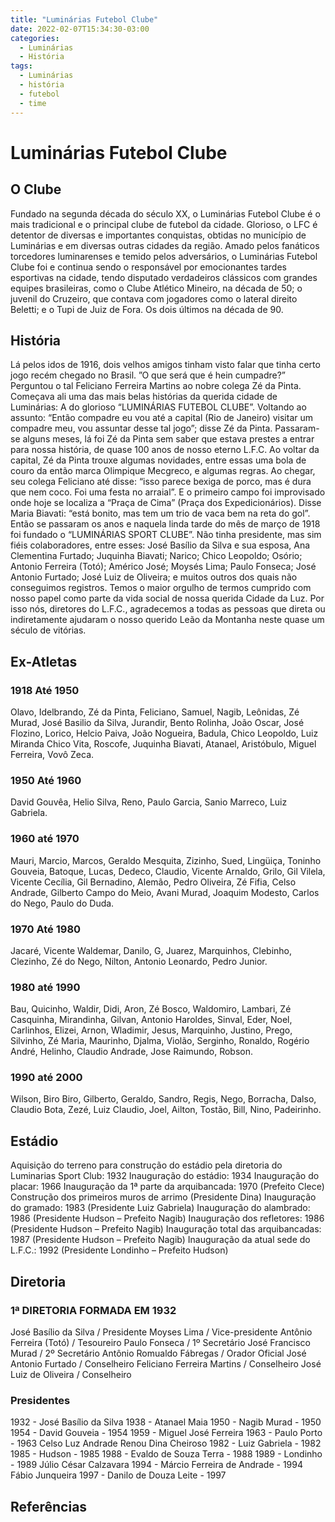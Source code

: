 ```yaml
---
title: "Luminárias Futebol Clube"
date: 2022-02-07T15:34:30-03:00
categories:
  - Luminárias
  - História
tags:
  - Luminárias
  - história
  - futebol
  - time
---
```

# Luminárias Futebol Clube #

## O Clube ##
Fundado na segunda década do século XX, o Luminárias Futebol Clube é o mais tradicional e o principal clube de futebol da cidade. Glorioso, o LFC é detentor de diversas e importantes conquistas, obtidas no município de Luminárias e em diversas outras cidades da região. Amado pelos fanáticos torcedores luminarenses e temido pelos adversários, o Luminárias Futebol Clube foi e continua sendo o responsável por emocionantes tardes esportivas na cidade, tendo disputado verdadeiros clássicos com grandes equipes brasileiras, como o Clube Atlético Mineiro, na década de 50; o juvenil do Cruzeiro, que contava com jogadores como o lateral direito Beletti; e o Tupi de Juiz de Fora. Os dois últimos na década de 90.

## História ##
Lá pelos idos de 1916, dois velhos amigos tinham visto falar que tinha certo jogo recém chegado no Brasil. ”O que será que é hein cumpadre?” Perguntou o tal Feliciano Ferreira Martins ao nobre colega Zé da Pinta. Começava ali uma das mais belas histórias da querida cidade de Luminárias: A do glorioso “LUMINÁRIAS FUTEBOL CLUBE”.
Voltando ao assunto: “Então compadre eu vou até a capital (Rio de Janeiro) visitar um compadre meu, vou assuntar desse tal jogo”; disse Zé da Pinta. Passaram-se alguns meses, lá foi Zé da Pinta sem saber que estava prestes a entrar para nossa história, de quase 100 anos de nosso eterno L.F.C.
Ao voltar da capital, Zé da Pinta trouxe algumas novidades, entre essas uma bola de couro da então marca Olimpique Mecgreco, e algumas regras. Ao chegar, seu colega Feliciano até disse: “isso parece bexiga de porco, mas é dura que nem coco. Foi uma festa no arraial”.
E o primeiro campo foi improvisado onde hoje se localiza a “Praça de Cima” (Praça dos Expedicionários). Disse Maria Biavati: “está bonito, mas tem um trio de vaca bem na reta do gol”.
Então se passaram os anos e naquela linda tarde do mês de março de 1918 foi fundado o “LUMINÁRIAS SPORT CLUBE”. Não tinha presidente, mas sim fiéis colaboradores, entre esses: José Basílio da Silva e sua esposa, Ana Clementina Furtado; Juquinha Biavati; Narico; Chico Leopoldo; Osório; Antonio Ferreira (Totó); Américo José; Moysés Lima; Paulo Fonseca; José Antonio Furtado; José Luiz de Oliveira; e muitos outros dos quais não conseguimos registros.
Temos o maior orgulho de termos cumprido com nosso papel como parte da vida social de nossa querida Cidade da Luz. Por isso nós, diretores do L.F.C., agradecemos a todas as pessoas que direta ou indiretamente ajudaram o nosso querido Leão da Montanha neste quase um século de vitórias.

## Ex-Atletas ##

### 1918 Até 1950 ###
Olavo, Idelbrando, Zé da Pinta, Feliciano, Samuel, Nagib, Leônidas, Zé Murad, José Basilio da Silva, Jurandir, Bento Rolinha, João Oscar, José Flozino, Lorico, Helcio Paiva, João Nogueira, Badula, Chico Leopoldo, Luiz Miranda Chico Vita, Roscofe, Juquinha Biavati, Atanael, Aristóbulo, Miguel Ferreira, Vovô Zeca.

### 1950 Até 1960 ###
David Gouvêa, Helio Silva, Reno, Paulo Garcia, Sanio Marreco, Luiz Gabriela.

### 1960 até 1970 ###
Mauri, Marcio, Marcos, Geraldo Mesquita, Zizinho, Sued, Lingüiça, Toninho Gouveia, Batoque, Lucas, Dedeco, Claudio, Vicente Arnaldo, Grilo, Gil Vilela, Vicente Cecília, Gil Bernadino, Alemão, Pedro Oliveira, Zé Fifia, Celso Andrade, Gilberto Campo do Meio, Avani Murad, Joaquim Modesto, Carlos do Nego, Paulo do Duda.

### 1970 Até 1980 ###
Jacaré, Vicente Waldemar, Danilo, G, Juarez, Marquinhos, Clebinho, Clezinho, Zé do Nego, Nilton, Antonio Leonardo, Pedro Junior.

### 1980 até 1990 ###
Bau, Quicinho, Waldir, Didi, Aron, Zé Bosco, Waldomiro, Lambari, Zé Casquinha, Mirandinha, Gilvan, Antonio Haroldes, Sinval, Eder, Noel, Carlinhos, Elizei, Arnon, Wladimir, Jesus, Marquinho, Justino, Prego, Silvinho, Zé Maria, Maurinho, Djalma, Violão, Serginho, Ronaldo, Rogério André, Helinho, Claudio Andrade, Jose Raimundo, Robson.

### 1990 até 2000 ###
Wilson, Biro Biro, Gilberto, Geraldo, Sandro, Regis, Nego, Borracha, Dalso, Claudio Bota, Zezé, Luiz Claudio, Joel, Ailton, Tostão, Bill, Nino, Padeirinho.

## Estádio ##
Aquisição do terreno para construção do estádio pela diretoria do Luminarias Sport Club: 1932
Inauguração do estádio: 1934
Inauguração do placar: 1966
Inauguração da 1ª parte da arquibancada: 1970 (Prefeito Clece)
Construção dos primeiros muros de arrimo (Presidente Dina)
Inauguração do gramado: 1983 (Presidente Luiz Gabriela)
Inauguração do alambrado: 1986 (Presidente Hudson – Prefeito Nagib)
Inauguração dos refletores: 1986 (Presidente Hudson – Prefeito Nagib)
Inauguração total das arquibancadas: 1987 (Presidente Hudson – Prefeito Nagib)
Inauguração da atual sede do L.F.C.: 1992 (Presidente Londinho – Prefeito Hudson)

## Diretoria ##

### 1ª DIRETORIA FORMADA EM  1932 ###
José Basílio da Silva / Presidente
Moyses Lima / Vice-presidente
Antônio Ferreira (Totó) / Tesoureiro
Paulo Fonseca / 1º Secretário
José Francisco Murad / 2º Secretário
Antônio Romualdo Fábregas / Orador Oficial
José Antonio Furtado / Conselheiro
Feliciano Ferreira Martins / Conselheiro
José Luiz de Oliveira / Conselheiro 

### Presidentes ###
1932 - José Basílio da Silva
1938 - Atanael Maia
1950 - Nagib Murad - 1950
1954 - David Gouveia - 1954
1959 - Miguel José Ferreira
1963 - Paulo Porto - 1963
Celso Luz Andrade
Renou
Dina
Cheiroso
1982 - Luiz Gabriela - 1982
1985 - Hudson - 1985
1988 - Evaldo de Souza Terra - 1988
1989 - Londinho - 1989
Júlio César Calzavara
1994 - Márcio Ferreira de Andrade - 1994
Fábio Junqueira
1997 - Danilo de Douza Leite - 1997

## Referências ##
